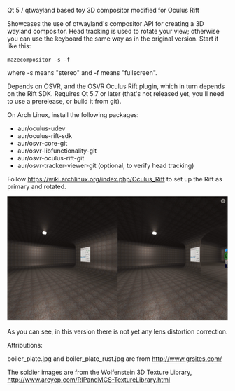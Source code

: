 Qt 5 / qtwayland based toy 3D compositor modified for Oculus Rift

Showcases the use of qtwayland's compositor API for creating a 3D wayland compositor.
Head tracking is used to rotate your view; otherwise you can use the keyboard the same way
as in the original version.  Start it like this:
```
mazecompositor -s -f
```
where -s means "stereo" and -f means "fullscreen".

Depends on OSVR, and the OSVR Oculus Rift plugin, which in turn depends on the Rift SDK.
Requires Qt 5.7 or later (that's not released yet, you'll need to use a prerelease, or build it from git).

On Arch Linux, install the following packages:
- aur/oculus-udev
- aur/oculus-rift-sdk
- aur/osvr-core-git
- aur/osvr-libfunctionality-git
- aur/osvr-oculus-rift-git
- aur/osvr-tracker-viewer-git (optional, to verify head tracking)

Follow https://wiki.archlinux.org/index.php/Oculus_Rift to set up the Rift as primary and rotated.

![Screenshot of mazecompositor](https://github.com/ec1oud/mazecompositor/blob/master/screenshot.png)

As you can see, in this version there is not yet any lens distortion correction.

Attributions:

boiler_plate.jpg and boiler_plate_rust.jpg are from http://www.grsites.com/

The soldier images are from the Wolfenstein 3D Texture Library, http://www.areyep.com/RIPandMCS-TextureLibrary.html
